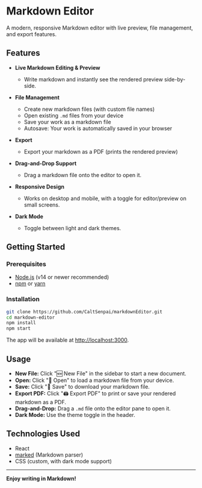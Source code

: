 # Markdown Editor

A modern, responsive Markdown editor with live preview, file management, and export features.

## Features

- **Live Markdown Editing & Preview**  
  - Write markdown and instantly see the rendered preview side-by-side.

- **File Management**  
  - Create new markdown files (with custom file names)
  - Open existing `.md` files from your device
  - Save your work as a markdown file
  - Autosave: Your work is automatically saved in your browser

- **Export**
  - Export your markdown as a PDF (prints the rendered preview)

- **Drag-and-Drop Support**  
  - Drag a markdown file onto the editor to open it.

- **Responsive Design**  
  - Works on desktop and mobile, with a toggle for editor/preview on small screens.

- **Dark Mode**  
  - Toggle between light and dark themes.

## Getting Started

### Prerequisites

- [Node.js](https://nodejs.org/) (v14 or newer recommended)
- [npm](https://www.npmjs.com/) or [yarn](https://yarnpkg.com/)

### Installation

```bash
git clone https://github.com/CaltSenpai/markdownEditor.git
cd markdown-editor
npm install
npm start
```

The app will be available at [http://localhost:3000](http://localhost:3000).

## Usage

- **New File:** Click "🆕 New File" in the sidebar to start a new document.
- **Open:** Click "📂 Open" to load a markdown file from your device.
- **Save:** Click "💾 Save" to download your markdown file.
- **Export PDF:** Click "🖨️ Export PDF" to print or save your rendered markdown as a PDF.
- **Drag-and-Drop:** Drag a `.md` file onto the editor pane to open it.
- **Dark Mode:** Use the theme toggle in the header.

## Technologies Used

- React
- [marked](https://github.com/markedjs/marked) (Markdown parser)
- CSS (custom, with dark mode support)

---

**Enjoy writing in Markdown!**